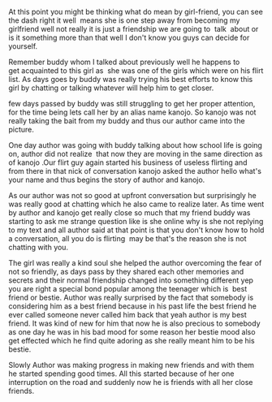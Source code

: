 At this point you might be thinking what do mean by girl-friend, you can see the dash right it well  means she is one step away from becoming my girlfriend well not really it is just a friendship we are going to  talk  about or is it something more than that well I don't know you guys can decide for yourself.

Remember buddy whom I talked about previously well he happens to get acquainted to this girl as  she was one of the girls which were on his flirt list. As days goes by buddy was really trying his best efforts to know this girl by chatting or talking whatever will help him to get closer.

few days passed by buddy was still struggling to get her proper attention, for the time being lets call her by an alias name kanojo. So kanojo was not really taking the bait from my buddy and thus our author came into the picture.

One day author was going with buddy talking about how school life is going on, author did not realize  that now they are moving in the same direction as of kanojo .Our flirt guy again started his business of useless flirting and from there in that nick of conversation kanojo asked the author hello what's your name and thus begins the story of author and kanojo.

As our author was not so good at upfront conversation but surprisingly he was really good at chatting which he also came to realize later. As time went by author and kanojo get really close so much that my friend buddy was starting to ask me strange question like is she online why is she not replying to my text and all author said at that point is that you don't know how to hold a conversation, all you do is flirting  may be that's the reason she is not chatting with you.

  

The girl was really a kind soul she helped the author overcoming the fear of not so friendly, as days pass by they shared each other memories and secrets and their normal friendship changed into something different yep you are right a special bond popular among the teenager which is  best friend or bestie. Author was really surprised by the fact that somebody is  considering him as a best friend because in his past life the best friend he ever called someone never called him back that yeah author is my best friend. It was kind of new for him that now he is also precious to somebody as one day he was in his bad mood for some reason her bestie mood also get effected which he find quite adoring as she really meant him to be his bestie.

Slowly Author was making progress in making new friends and with them he started spending good times. All this started because of her one interruption on the road and suddenly now he is friends with all her close friends.